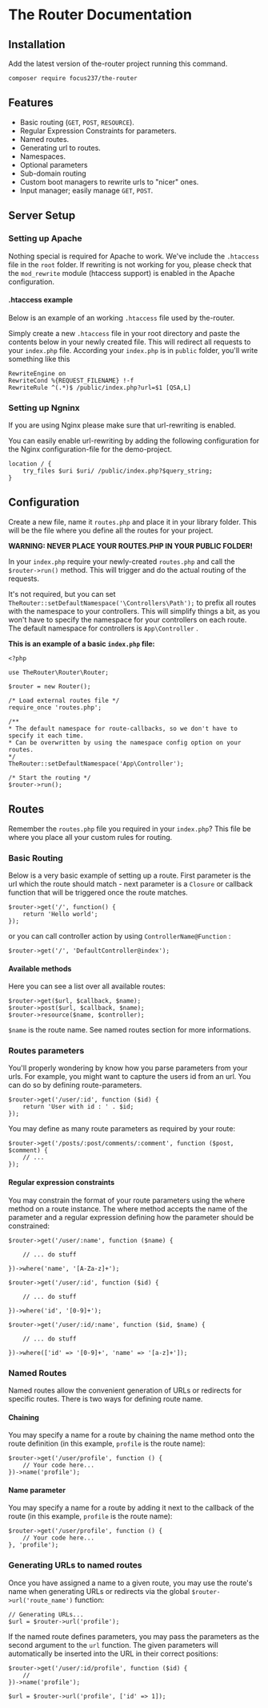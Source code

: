 ﻿# The Router Documentation
## Installation
Add the latest version of the-router project running this command.

    composer require focus237/the-router
 
## Features
-   Basic routing (`GET`,  `POST`, `RESOURCE`).
-   Regular Expression Constraints for parameters.
-   Named routes.
-   Generating url to routes.
-   Namespaces.
-   Optional parameters
-   Sub-domain routing
-   Custom boot managers to rewrite urls to "nicer" ones.
-   Input manager; easily manage  `GET`,  `POST`.

## Server Setup

### Setting up Apache
Nothing special is required for Apache to work. We've include the  `.htaccess`  file in the  `root`  folder. If rewriting is not working for you, please check that the  `mod_rewrite`  module (htaccess support) is enabled in the Apache configuration.

#### .htaccess example

Below is an example of an working  `.htaccess`  file used by the-router.

Simply create a new  `.htaccess`  file in your root directory and paste the contents below in your newly created file. This will redirect all requests to your  `index.php`  file. According your `index.php` is in `public` folder, you'll write something like this
```
RewriteEngine on
RewriteCond %{REQUEST_FILENAME} !-f
RewriteRule ^(.*)$ /public/index.php?url=$1 [QSA,L]
```
### Setting up Ngninx
If you are using Nginx please make sure that url-rewriting is enabled.

You can easily enable url-rewriting by adding the following configuration for the Nginx configuration-file for the demo-project.

```
location / {
    try_files $uri $uri/ /public/index.php?$query_string;
}
```

## Configuration
Create a new file, name it  `routes.php`  and place it in your library folder. This will be the file where you define all the routes for your project.

**WARNING: NEVER PLACE YOUR ROUTES.PHP IN YOUR PUBLIC FOLDER!**

In your  `index.php`  require your newly-created  `routes.php`  and call the  `$router->run()`  method. This will trigger and do the actual routing of the requests.

It's not required, but you can set `TheRouter::setDefaultNamespace('\Controllers\Path');`  to prefix all routes with the namespace to your controllers. This will simplify things a bit, as you won't have to specify the namespace for your controllers on each route. The default namespace for controllers is  `App\Controller` .

**This is an example of a basic  `index.php`  file:**

    <?php
    
    use TheRouter\Router\Router;
    
    $router = new Router();
    
    /* Load external routes file */
    require_once 'routes.php';
    
    /**
    * The default namespace for route-callbacks, so we don't have to specify it each time.
    * Can be overwritten by using the namespace config option on your routes.
    */
    TheRouter::setDefaultNamespace('App\Controller');
    
    /* Start the routing */
    $router->run();

## Routes
Remember the `routes.php` file you required in your `index.php`? This file be where you place all your custom rules for routing.

### Basic Routing
Below is a very basic example of setting up a route. First parameter is the url which the route should match - next parameter is a `Closure` or callback function that will be triggered once the route matches.

    $router->get('/', function() {
	    return 'Hello world';
    });

or you can call controller action by using `ControllerName@Function` :

    $router->get('/', 'DefaultController@index');

#### Available methods
Here you can see a list over all available routes:

    $router->get($url, $callback, $name);
    $router->post($url, $callback, $name);
    $router->resource($name, $controller);

 `$name` is the route name. See named routes section for more informations. 

### Routes parameters
You'll properly wondering by know how you parse parameters from your urls. For example, you might want to capture the users id from an url. You can do so by defining route-parameters.

    $router->get('/user/:id', function ($id) {
		return 'User with id : ' . $id;
	});
You may define as many route parameters as required by your route:

    $router->get('/posts/:post/comments/:comment', function ($post, $comment) {
		// ...
	});

#### Regular expression constraints

You may constrain the format of your route parameters using the where method on a route instance. The where method accepts the name of the parameter and a regular expression defining how the parameter should be constrained:

    $router->get('/user/:name', function ($name) {
      
	    // ... do stuff
      
    })->where('name', '[A-Za-z]+');
    
    $router->get('/user/:id', function ($id) {
      
	    // ... do stuff
      
    })->where('id', '[0-9]+');
    
    $router->get('/user/:id/:name', function ($id, $name) {
      
	    // ... do stuff
      
    })->where(['id' => '[0-9]+', 'name' => '[a-z]+']);

### Named Routes
Named routes allow the convenient generation of URLs or redirects for specific routes. There is two ways for defining route name.

#### Chaining
You may specify a name for a route by chaining the name method onto the route definition (in this example, `profile` is the route name):

    $router->get('/user/profile', function () {
		// Your code here...
	})->name('profile');

#### Name parameter
You may specify a name for a route by adding it next to the callback of the route (in this example, `profile` is the route name):

    $router->get('/user/profile', function () {
	    // Your code here...
    }, 'profile');

### Generating URLs to named routes

Once you have assigned a name to a given route, you may use the route's name when generating URLs or redirects via the global `$router->url('route_name')` function:

    // Generating URLs...
	$url = $router->url('profile');

If the named route defines parameters, you may pass the parameters as the second argument to the `url` function. The given parameters will automatically be inserted into the URL in their correct positions:

    $router->get('/user/:id/profile', function ($id) {
		//
	})->name('profile');
	
	$url = $router->url('profile', ['id' => 1]);

